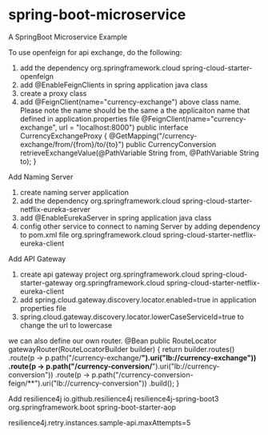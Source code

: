 # spring-boot-microservice
A SpringBoot Microservice Example

To use openfeign for api exchange, do the following:
1. add the dependency
   <dependency>
     <groupId>org.springframework.cloud</groupId>
     <artifactId>spring-cloud-starter-openfeign</artifactId>
   </dependency>
2. add @EnableFeignClients in spring application java class
3. create a proxy class
4. add @FeignClient(name="currency-exchange") above class name. Please note the name should be the same a the applicaiton name that defined in application.properties file
   @FeignClient(name="currency-exchange", url = "localhost:8000")
   public interface CurrencyExchangeProxy {
		@GetMapping("/currency-exchange/from/{from}/to/{to}")
		public CurrencyConversion retrieveExchangeValue(@PathVariable String from, @PathVariable String to);
	}

Add Naming Server
1. create naming server application
2. add the dependency 
	<dependency>
		<groupId>org.springframework.cloud</groupId>
		<artifactId>spring-cloud-starter-netflix-eureka-server</artifactId>
	</dependency>
3. add @EnableEurekaServer in spring application java class
4. config other service to connect to naming Server by adding dependency to pom.xml file
	<dependency>
		<groupId>org.springframework.cloud</groupId>
		<artifactId>spring-cloud-starter-netflix-eureka-client</artifactId>
	</dependency>

Add API Gateway
1. create api gateway project
	<dependency>
		<groupId>org.springframework.cloud</groupId>
		<artifactId>spring-cloud-starter-gateway</artifactId>
	</dependency>
	<dependency>
		<groupId>org.springframework.cloud</groupId>
		<artifactId>spring-cloud-starter-netflix-eureka-client</artifactId>
	</dependency>	
2. add spring.cloud.gateway.discovery.locator.enabled=true in application properties file
3. spring.cloud.gateway.discovery.locator.lowerCaseServiceId=true to change the url to lowercase

we can also define our own router. 
    @Bean
    public RouteLocator gatewayRouter(RouteLocatorBuilder builder) {
        return builder.routes()
                .route(p -> p.path("/currency-exchange/**").uri("lb://currency-exchange"))
                .route(p -> p.path("/currency-conversion/**").uri("lb://currency-conversion"))
                .route(p -> p.path("/currency-conversion-feign/**").uri("lb://currency-conversion"))
                .build();
    }

Add resilience4j
<dependency>
	<groupId>io.github.resilience4j</groupId>
	<artifactId>resilience4j-spring-boot3</artifactId>
</dependency>
<dependency>
	<groupId>org.springframework.boot</groupId>
	<artifactId>spring-boot-starter-aop</artifactId>
</dependency>

resilience4j.retry.instances.sample-api.maxAttempts=5
	
